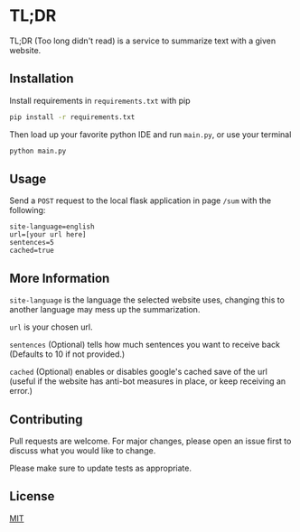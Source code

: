 # TL;DR

TL;DR (Too long didn't read) is a service to summarize text with a given website.

## Installation

Install requirements in `requirements.txt` with pip

```bash
pip install -r requirements.txt
```

Then load up your favorite python IDE and run `main.py`, or use your terminal

```bash
python main.py
```

## Usage

Send a `POST` request to the local flask application in page `/sum` with the following:
```
site-language=english
url=[your url here]
sentences=5
cached=true
```

## More Information

`site-language` is the language the selected website uses, changing this to another language may mess up the summarization.

`url` is your chosen url.

`sentences` (Optional) tells how much sentences you want to receive back (Defaults to 10 if not provided.)

`cached` (Optional) enables or disables google's cached save of the url (useful if the website has anti-bot measures in place, or keep receiving an error.)

## Contributing
Pull requests are welcome. For major changes, please open an issue first to discuss what you would like to change.

Please make sure to update tests as appropriate.

## License
[MIT](https://choosealicense.com/licenses/mit/)
